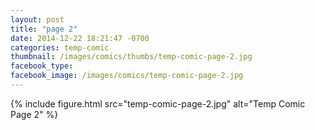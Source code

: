 ```yaml
---
layout: post
title: "page 2"
date: 2014-12-22 18:21:47 -0700
categories: temp-comic
thumbnail: /images/comics/thumbs/temp-comic-page-2.jpg
facebook_type: 
facebook_image: /images/comics/temp-comic-page-2.jpg
---
```


{% include figure.html src="temp-comic-page-2.jpg" alt="Temp Comic Page 2" %}
